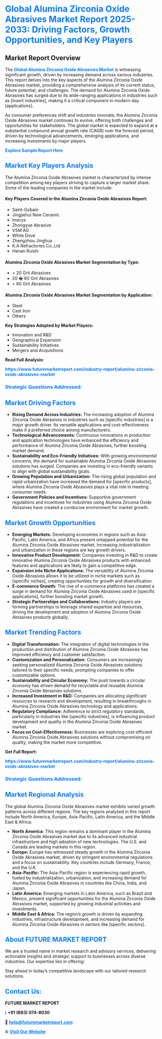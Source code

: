 <h1 style="color: #007BFF;">Global Alumina Zirconia Oxide Abrasives Market Report 2025-2033: Driving Factors, Growth Opportunities, and Key Players</h1>

<section id="overview">
<h2>Market Report Overview</h2>
<p>The <a href="https://www.futuremarketreport.com/industry-report/alumina-zirconia-oxide-abrasives-market" style="color: #007BFF; text-decoration: none;"><strong>Global Alumina Zirconia Oxide Abrasives Market</strong></a> is witnessing significant growth, driven by increasing demand across various industries. This report delves into the key aspects of the Alumina Zirconia Oxide Abrasives market, providing a comprehensive analysis of its current status, future potential, and challenges. The demand for Alumina Zirconia Oxide Abrasives has surged due to its wide-ranging applications in industries such as [insert industries], making it a critical component in modern-day [applications].</p>
<p>As consumer preferences shift and industries innovate, the Alumina Zirconia Oxide Abrasives market continues to evolve, offering both challenges and opportunities for stakeholders. The global market is expected to expand at a substantial compound annual growth rate (CAGR) over the forecast period, driven by technological advancements, emerging applications, and increasing investments by major players.</p>
</section>

<section id="overview">
<p><a href="https://www.futuremarketreport.com/request-sample/reportId=109881" style="color: #007BFF; text-decoration: none;"><strong>Explore Sample Report Here</strong></a></p>
</section>

<section id="key-players">
<h2 style="color: #007BFF;">Market Key Players Analysis</h2>
<p>The Alumina Zirconia Oxide Abrasives market is characterized by intense competition among key players striving to capture a larger market share. Some of the leading companies in the market include:</p>
<h4>Key Players Covered in the Alumina Zirconia Oxide Abrasives Report:</h4>
<ul><li>Saint-Gobain</li><li>Jingjiehui New Ceramic</li><li>Imerys</li><li>Zhongyue Abrasive</li><li>VSM AG</li><li>White Dove</li><li>Zhengzhou Jinghua</li><li>K.A Refractories Co.,Ltd</li><li>Henan Ruishi</li></ul>
<h4>Alumina Zirconia Oxide Abrasives Market Segmentation by Type:</h4>
<ul><li>&lt; 20 Grit Abrasives</li><li>20 � 60 Grit Abrasives</li><li>&gt; 60 Grit Abrasives</li></ul>

<h4>Alumina Zirconia Oxide Abrasives Market Segmentation by Application:</h4>
<ul><li>Steel</li><li>Cast Iron</li><li>Others</li></ul>
<p><strong>Key Strategies Adopted by Market Players:</strong></p>
<ul>
<li>Innovation and R&D</li>
<li>Geographical Expansion</li>
<li>Sustainability Initiatives</li>
<li>Mergers and Acquisitions</li>
</ul>
</section>

<section>
<p><strong>Read Full Analysis: </strong></p><a href="https://www.futuremarketreport.com/industry-report/alumina-zirconia-oxide-abrasives-market" style="color: #007BFF; text-decoration: none;"><strong>https://www.futuremarketreport.com/industry-report/alumina-zirconia-oxide-abrasives-market</strong></a>
<h3 style="color: #007BFF;">Strategic Questions Addressed:</h3>
</section>

<section id="driving-factors">
<h2 style="color: #007BFF;">Market Driving Factors</h2>
<ul>
<li><strong>Rising Demand Across Industries:</strong> The increasing adoption of Alumina Zirconia Oxide Abrasives in industries such as [specific industries] is a major growth driver. Its versatile applications and cost-effectiveness make it a preferred choice among manufacturers.</li>
<li><strong>Technological Advancements:</strong> Continuous innovations in production and application technologies have enhanced the efficiency and performance of Alumina Zirconia Oxide Abrasives, further boosting market demand.</li>
<li><strong>Sustainability and Eco-Friendly Initiatives:</strong> With growing environmental concerns, the demand for sustainable Alumina Zirconia Oxide Abrasives solutions has surged. Companies are investing in eco-friendly variants to align with global sustainability goals.</li>
<li><strong>Growing Population and Urbanization:</strong> The rising global population and rapid urbanization have increased the demand for [specific products], where Alumina Zirconia Oxide Abrasives plays a vital role in meeting consumer needs.</li>
<li><strong>Government Policies and Incentives:</strong> Supportive government regulations and incentives for industries using Alumina Zirconia Oxide Abrasives have created a conducive environment for market growth.</li>
</ul>
</section>

<section id="growth-opportunities">
<h2 style="color: #007BFF;">Market Growth Opportunities</h2>
<ul>
<li><strong>Emerging Markets:</strong> Developing economies in regions such as Asia-Pacific, Latin America, and Africa present untapped potential for the Alumina Zirconia Oxide Abrasives market. Increasing industrialization and urbanization in these regions are key growth drivers.</li>
<li><strong>Innovative Product Development:</strong> Companies investing in R&D to create innovative Alumina Zirconia Oxide Abrasives products with enhanced features and applications are likely to gain a competitive edge.</li>
<li><strong>Expansion into Niche Applications:</strong> The versatility of Alumina Zirconia Oxide Abrasives allows it to be utilized in niche markets such as [specific niches], creating opportunities for growth and diversification.</li>
<li><strong>E-commerce Growth:</strong> The rise of e-commerce platforms has created a surge in demand for Alumina Zirconia Oxide Abrasives used in [specific applications], further boosting market growth.</li>
<li><strong>Strategic Partnerships and Collaborations:</strong> Industry players are forming partnerships to leverage shared expertise and resources, driving the development and adoption of Alumina Zirconia Oxide Abrasives products globally.</li>
</ul>
</section>

<section id="trending-factors">
<h2 style="color: #007BFF;">Market Trending Factors</h2>
<ul>
<li><strong>Digital Transformation:</strong> The integration of digital technologies in the production and distribution of Alumina Zirconia Oxide Abrasives has improved efficiency and customer satisfaction.</li>
<li><strong>Customization and Personalization:</strong> Consumers are increasingly seeking personalized Alumina Zirconia Oxide Abrasives solutions tailored to their specific needs, prompting companies to offer customizable options.</li>
<li><strong>Sustainability and Circular Economy:</strong> The push towards a circular economy has driven demand for recyclable and reusable Alumina Zirconia Oxide Abrasives solutions.</li>
<li><strong>Increased Investment in R&D:</strong> Companies are allocating significant resources to research and development, resulting in breakthroughs in Alumina Zirconia Oxide Abrasives technology and applications.</li>
<li><strong>Regulatory Compliance:</strong> Adherence to strict regulatory standards, particularly in industries like [specific industries], is influencing product development and quality in the Alumina Zirconia Oxide Abrasives market.</li>
<li><strong>Focus on Cost-Effectiveness:</strong> Businesses are exploring cost-efficient Alumina Zirconia Oxide Abrasives solutions without compromising on quality, making the market more competitive.</li>
</ul>
</section>

<section>
<p><strong>Get Full Report: </strong></p><a href="https://www.futuremarketreport.com/industry-report/alumina-zirconia-oxide-abrasives-market" style="color: #007BFF; text-decoration: none;"><strong>https://www.futuremarketreport.com/industry-report/alumina-zirconia-oxide-abrasives-market</strong></a>
<h3 style="color: #007BFF;">Strategic Questions Addressed:</h3>
</section>


<section id="regional-analysis">
<h2 style="color: #007BFF;">Market Regional Analysis</h2>
<p>The global Alumina Zirconia Oxide Abrasives market exhibits varied growth patterns across different regions. The key regions analyzed in this report include North America, Europe, Asia-Pacific, Latin America, and the Middle East & Africa:</p>
<ul>
<li><strong>North America:</strong> This region remains a dominant player in the Alumina Zirconia Oxide Abrasives market due to its advanced industrial infrastructure and high adoption of new technologies. The U.S. and Canada are leading markets in this region.</li>
<li><strong>Europe:</strong> Europe has witnessed steady growth in the Alumina Zirconia Oxide Abrasives market, driven by stringent environmental regulations and a focus on sustainability. Key countries include Germany, France, and the U.K.</li>
<li><strong>Asia-Pacific:</strong> The Asia-Pacific region is experiencing rapid growth, fueled by industrialization, urbanization, and increasing demand for Alumina Zirconia Oxide Abrasives in countries like China, India, and Japan.</li>
<li><strong>Latin America:</strong> Emerging markets in Latin America, such as Brazil and Mexico, present significant opportunities for the Alumina Zirconia Oxide Abrasives market, supported by growing industrial activities and investments.</li>
<li><strong>Middle East & Africa:</strong> The region’s growth is driven by expanding industries, infrastructure development, and increasing demand for Alumina Zirconia Oxide Abrasives in sectors like [specific sectors].</li>
</ul>
</section>

<footer>
<h2 style="color: #007BFF;">About FUTURE MARKET REPORT</h2>
<p>We are a trusted name in market research and advisory services, delivering actionable insights and strategic support to businesses across diverse industries. Our expertise lies in offering:</p>

<p>Stay ahead in today’s competitive landscape with our tailored research solutions.</p>

<h2 style="color: #007BFF;">Contact Us:</h2>
<p><strong>FUTURE MARKET REPORT</strong></p>
<p>📞 <strong>+91 (883) 074-8030</strong></p>
<p>📧 <strong><a href="mailto:help@futuremarketreport.com" style="color: #007BFF;">help@futuremarketreport.com</a></strong></p>
<p>🌐 <strong><a href="https://www.futuremarketreport.com/" style="color: #007BFF;">Visit Our Website</a></strong></p>
</footer>